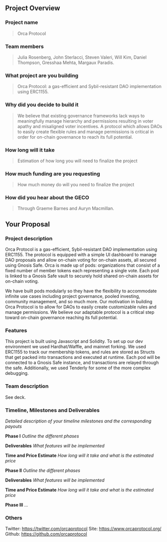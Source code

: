 ## Project Overview

### Project name
> Orca Protocol
### Team members 
> Julia Rosenberg, John Sterlacci, Steven Valeri, Will Kim, Daniel Thompson, Gresshaa Mehta, Margaux Paradis. 
### What project are you building 
> Orca Protocol: a gas-efficient and Sybil-resistant DAO implementation using ERC1155.
### Why did you decide to build it 
> We believe that existing governance frameworks lack ways to meaningfully manage hierarchy and permissions resulting in voter apathy and misaligned voter incentives. A protocol which allows DAOs to easily create flexible rules and manage permissions is critical in order for on-chain governance to reach its full potential.
### How long will it take 
> Estimation of how long you will need to finalize the project
### How much funding are you requesting  
> How much money do will you need to finalize the project
### How did you hear about the GECO
> Through Graeme Barnes and Auryn Macmillan. 

## Your Proposal 
### Project description
Orca Protocol is a gas-efficient, Sybil-resistant DAO implementation using ERC1155. The protocol is equipped with a simple UI dashboard to manage DAO proposals and allow on-chain voting for on-chain assets, all secured using Gnosis Safe. Orca is made up of pods: organizations that consist of a fixed number of member tokens each representing a single vote. Each pod is linked to a Gnosis Safe vault to securely hold shared on-chain assets for on-chain voting.  

We have built pods modularly so they have the flexibility to accommodate infinite use cases including project governance, pooled investing, community management, and so much more. Our motivation in building Orca Protocol is to allow for DAOs to easily create customizable rules and manage permissions. We believe our adaptable protocol is a critical step toward on-chain governance reaching its full potential.
### Features
This project is built using Javascript and Solidity. To set up our dev environment we used Hardhat/Waffle, and mainnet forking. We used ERC1155 to track our membership tokens, and rules are stored as Structs that get packed into transactions and executed at runtime. Each pod will be connected to a Gnosis Safe instance, and transactions are relayed through the safe. Additionally, we used Tenderly for some of the more complex debugging. 
### Team description
See deck. 
### Timeline, Milestones and Deliverables
_Detailed description of your timeline milestones and the corresponding payouts_

**Phase I**  			_Outline the different phases_

**Deliverables** 			_What features will be implemented_

**Time and Price Estimate**	_How long will it take and what is the estimated price_

**Phase II**  			_Outline the different phases_

**Deliverables** 			_What features will be implemented_

**Time and Price Estimate**	_How long will it take and what is the estimated price_

**Phase III**  			_..._


### Others	 
Twitter: https://twitter.com/orcaprotocol
Site: https://www.orcaprotocol.org/
Github: https://github.com/orcaprotocol
